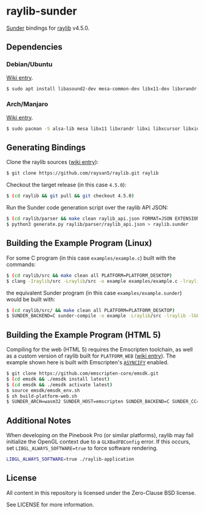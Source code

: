 # raylib-sunder

[Sunder](https://github.com/ashn-dot-dev/sunder) bindings for [raylib](https://github.com/raysan5/raylib) v4.5.0.

## Dependencies
### Debian/Ubuntu

[Wiki entry](https://github.com/raysan5/raylib/wiki/Working-on-GNU-Linux#ubuntu).

```sh
$ sudo apt install libasound2-dev mesa-common-dev libx11-dev libxrandr-dev libxi-dev xorg-dev libgl1-mesa-dev libglu1-mesa-dev
```

### Arch/Manjaro
[Wiki entry](https://github.com/raysan5/raylib/wiki/Working-on-GNU-Linux#arch-linux).

```sh
$ sudo pacman -S alsa-lib mesa libx11 libxrandr libxi libxcursor libxinerama
```

## Generating Bindings
Clone the raylib sources ([wiki entry](https://github.com/raysan5/raylib/wiki/Working-on-GNU-Linux#build-raylib-using-make)):

```sh
$ git clone https://github.com/raysan5/raylib.git raylib
```

Checkout the target release (in this case `4.5.0`):

```sh
$ (cd raylib && git pull && git checkout 4.5.0)
```

Run the Sunder code generation script over the raylib API JSON:

```sh
$ (cd raylib/parser && make clean raylib_api.json FORMAT=JSON EXTENSION=json)
$ python3 generate.py raylib/parser/raylib_api.json > raylib.sunder
```

## Building the Example Program (Linux)
For some C program (in this case `examples/example.c`) built with the commands:

```sh
$ (cd raylib/src && make clean all PLATFORM=PLATFORM_DESKTOP)
$ clang -Iraylib/src -Lraylib/src -o example examples/example.c -lraylib -lGL -lm -lpthread -ldl -lrt -lX11
```

the equivalent Sunder program (in this case `examples/example.sunder`) would be built with:

```sh
$ (cd raylib/src/ && make clean all PLATFORM=PLATFORM_DESKTOP)
$ SUNDER_BACKEND=C sunder-compile -o example -Lraylib/src -lraylib -lGL -lm -lpthread -ldl -lrt -lX11 examples/example.sunder
```

## Building the Example Program (HTML 5)
Compiling for the web (HTML 5) requires the Emscripten toolchain, as well as a
custom version of raylib built for `PLATFORM_WEB`
([wiki entry](https://github.com/raysan5/raylib/wiki/Working-for-Web-(HTML5))).
The example shown here is built with Emscripten's
[`ASYNCIFY`](https://emscripten.org/docs/porting/asyncify.html) enabled.

```sh
$ git clone https://github.com/emscripten-core/emsdk.git
$ (cd emsdk && ./emsdk install latest)
$ (cd emsdk && ./emsdk activate latest)
$ source emsdk/emsdk_env.sh
$ sh build-platform-web.sh
$ SUNDER_ARCH=wasm32 SUNDER_HOST=emscripten SUNDER_BACKEND=C SUNDER_CC=emcc SUNDER_CFLAGS='-Os -sASSERTIONS -sASYNCIFY -sSINGLE_FILE=1 -sUSE_GLFW=3 --shell-file emscripten-shell.html' sunder-compile -o example.html -Lraylib/src -lraylib-web examples/example.sunder
```

## Additional Notes
When developing on the Pinebook Pro (or similar platforms), raylib may fail
initialize the OpenGL context due to a `GLXBadFBConfig` error. If this occurs,
set `LIBGL_ALWAYS_SOFTWARE=true` to force software rendering.

```sh
LIBGL_ALWAYS_SOFTWARE=true ./raylib-application
```

## License
All content in this repository is licensed under the Zero-Clause BSD license.

See LICENSE for more information.
